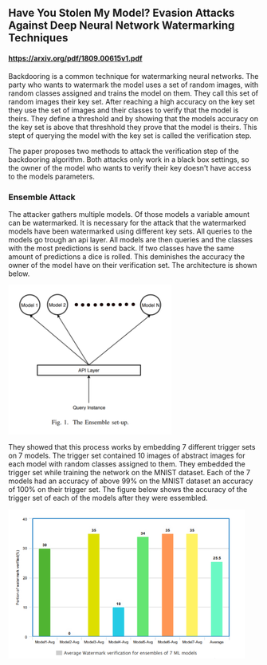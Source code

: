 ## Have You Stolen My Model? Evasion Attacks Against Deep Neural Network Watermarking Techniques
#### https://arxiv.org/pdf/1809.00615v1.pdf

Backdooring is a common technique for watermarking neural networks. The party who wants to watermark the model uses a set of random images, with random classes assigned and trains the model on them. They call this set of random images their key set. After reaching a high accuracy on the key set they use the set of images and their classes to verify that the model is theirs.
They define a threshold and by showing that the models accuracy on the key set is above that threshhold they prove that the model is theirs. This stept of querying
the model with the key set is called the verification step.

The paper proposes two methods to attack the verification step of the backdooring algorithm. Both attacks only work in a black box settings, so the owner of the model who wants to verify their key doesn't have access to the models parameters.

### Ensemble Attack

The attacker gathers multiple models. Of those models a variable amount can be watermarked. It is necessary for the attack that the watermarked models have been watermarked using different key sets. All queries to the models go trough an api layer. All models are then queries and the classes with the most predictions is send back. If two classes have the same amount of predictions a dice is rolled. This deminishes the accuracy the owner of the model have on their verification set.
The architecture is shown below.

<img src="https://raw.githubusercontent.com/dunky11/ml-papers-demystified/master/Have-You-Stolen-My-Model%3F-Evasion-Attacks-Against-Deep-Neural-Network-Watermarking-Techniques/media/table_1.png" width="auto" height="300">

They showed that this process works by embedding 7 different trigger sets on 7 models. The trigger set contained 10 images of abstract images for each model with random classes assigned to them. They embedded the trigger set while training the network on the MNIST dataset. Each of the 7 models had an accuracy of above 99% on the MNIST dataset an accuracy of 100% on their trigger set. The figure below shows the accuracy of the trigger set of each of the models after they were essembled.

<img src="https://raw.githubusercontent.com/dunky11/ml-papers-demystified/master/Have-You-Stolen-My-Model%3F-Evasion-Attacks-Against-Deep-Neural-Network-Watermarking-Techniques/media/average_trigger_acc.png" width="auto" height="300">
